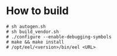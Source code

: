 # How to build

```
# sh autogen.sh
# sh build_vendor.sh
# ./configure --enable-debugging-symbols
# make && make install
# /opt/eel/<version>/bin/eel <URL>
```

